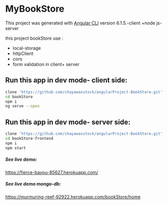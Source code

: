 # MyBookStore
This project was generated with [Angular CLI](https://github.com/angular/angular-cli) version 6.1.5.-client    +node js- server

this project bookStore use :
* local-storage
* httpClient
* cors
* form validation in client+ server

## Run this app in dev mode- client side:
```bash
clone 'https://github.com/chayawaxstock/angularProject-BookStore.git'
cd bookStore
npm i
ng serve --open
```
## Run this app in dev mode- server side:
```bash
clone 'https://github.com/chayawaxstock/angularProject-BookStore.git'
cd bookStore-frontend
npm i
npm start
```

##### See live demo:
https://fierce-bayou-85627.herokuapp.com/
##### See live demo mongo-db:
https://murmuring-reef-92922.herokuapp.com/bookStore/home
